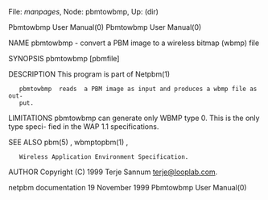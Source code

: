 File: *manpages*,  Node: pbmtowbmp,  Up: (dir)

Pbmtowbmp User Manual(0)                              Pbmtowbmp User Manual(0)



NAME
       pbmtowbmp - convert a PBM image to a wireless bitmap (wbmp) file


SYNOPSIS
       pbmtowbmp [pbmfile]


DESCRIPTION
       This program is part of Netpbm(1)

       pbmtowbmp  reads  a PBM image as input and produces a wbmp file as out-
       put.


LIMITATIONS
       pbmtowbmp can generate only WBMP type 0. This is the only  type  speci-
       fied in the WAP 1.1 specifications.


SEE ALSO
       pbm(5) , wbmptopbm(1) ,

       Wireless Application Environment Specification.


AUTHOR
       Copyright (C) 1999 Terje Sannum <terje@looplab.com>.



netpbm documentation           19 November 1999       Pbmtowbmp User Manual(0)
